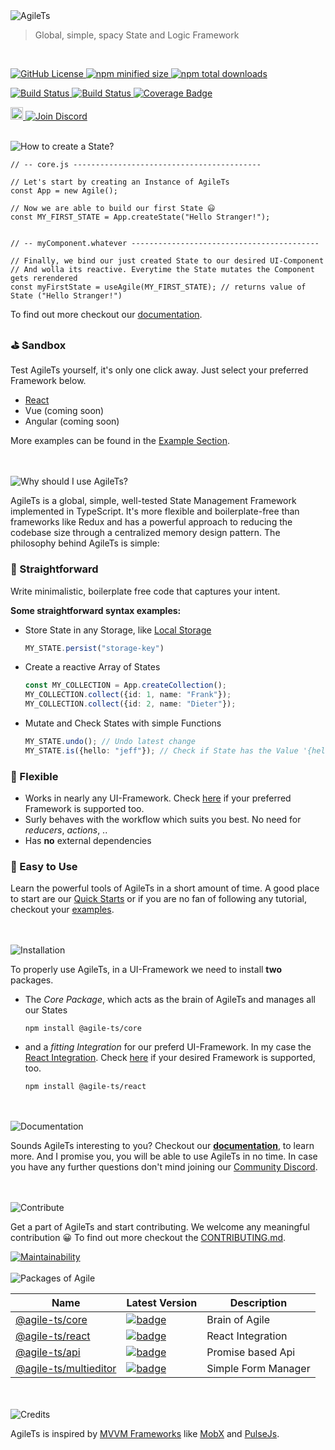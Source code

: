  <img src="https://raw.githubusercontent.com/agile-ts/agile/master/static/header_background.png" alt="AgileTs">
 
 > Global, simple, spacy State and Logic Framework
 
 <br />
  
<p align="left">
 <a href="https://github.com/agile-ts/agile">
   <img src="https://img.shields.io/github/license/agile-ts/agile.svg?label=license&style=flat&colorA=293140&colorB=4a4872" alt="GitHub License"/>
 </a>
 <a href="https://npm.im/@agile-ts/core">
   <img src="https://img.shields.io/bundlephobia/min/@agile-ts/core.svg?label=bundle%20size&style=flat&colorA=293140&colorB=4a4872" alt="npm minified size"/>
 </a>
 <a href="https://npm.im/@agile-ts/core">
   <img src="https://img.shields.io/npm/dt/@agile-ts/core.svg?label=downloads&style=flat&colorA=293140&colorB=4a4872" alt="npm total downloads"/>
 </a>
</p>

<p align="left">
 <a href="https://github.com/agile-ts/agile/actions?query=workflow%3ARelease">
   <img src="https://github.com/agile-ts/agile/workflows/Release/badge.svg" alt="Build Status"/>
 </a>
 <a href="https://github.com/agile-ts/agile/actions?query=workflow%3A%22Test+All+Packages%22">
   <img src="https://github.com/agile-ts/agile/workflows/Test%20All%20Packages/badge.svg" alt="Build Status"/>
 </a>
 <a href="https://coveralls.io/github/agile-ts/agile?branch=master">
   <img src="https://coveralls.io/repos/github/agile-ts/agile/badge.svg?branch=master" alt="Coverage Badge"/>
 </a>
</p>

<p align="left">
 <a href="https://twitter.com/intent/tweet?text=I%20just%20discovered%20AgileTs%3B%20a%20global%2C%20spacy%20and%20overall%20easy%20to%20use%20State%20Manager.%0A%60%60%60ts%0Aconst%20MY_STATE%20%3D%20App.createState(%22Hello%20stranger%22)%3B%0AMY_STATE.set(%22Hello%20friend%22)%3B%0A%60%60%60%0Ahttps%3A%2F%2Fgithub.com%2Fagile-ts%2Fagile%2F%20%0A%0A%40AgileFramework%20%0A%23agilets%20%23statemanagement%20%23webdev%20"><img src="http://randojs.com/images/tweetShield.svg" alt="Tweet" height="20"/>
 </a>
 <a href="https://discord.gg/T9GzreAwPH">
   <img src="https://img.shields.io/discord/795291052897992724.svg?label=&logo=discord&logoColor=ffffff&color=7389D8&labelColor=6A7EC2" alt="Join Discord"/>
 </a>
</p> 

<br />
<img src="https://raw.githubusercontent.com/agile-ts/agile/master/static/how_to_create_state_header.png" alt="How to create a State?"/>

```tsx
// -- core.js ------------------------------------------

// Let's start by creating an Instance of AgileTs
const App = new Agile();

// Now we are able to build our first State 😃
const MY_FIRST_STATE = App.createState("Hello Stranger!");


// -- myComponent.whatever ------------------------------------------

// Finally, we bind our just created State to our desired UI-Component
// And wolla its reactive. Everytime the State mutates the Component gets rerendered
const myFirstState = useAgile(MY_FIRST_STATE); // returns value of State ("Hello Stranger!")
```
To find out more checkout our [documentation](https://agile-ts.org/docs/introduction).

### ⛳️ Sandbox
Test AgileTs yourself, it's only one click away. Just select your preferred Framework below.
- [React](https://codesandbox.io/s/agilets-first-state-f12cz)
- Vue (coming soon)
- Angular (coming soon)

More examples can be found in the [Example Section](https://agile-ts.org/docs/examples).


<br />


<br />
<img src="https://raw.githubusercontent.com/agile-ts/agile/master/static/why_should_i_use_agile.png" alt="Why should I use AgileTs?"/>

AgileTs is a global, simple, well-tested State Management Framework implemented in TypeScript. 
It's more flexible and boilerplate-free than frameworks like Redux and has a powerful approach to reducing the codebase size through a
centralized memory design pattern. The philosophy behind AgileTs is simple:

### 🚅 Straightforward
Write minimalistic, boilerplate free code that captures your intent.

**Some straightforward syntax examples:**
- Store State in any Storage, like [Local Storage](https://www.w3schools.com/html/html5_webstorage.asp)
  ```ts
  MY_STATE.persist("storage-key")
  ```
- Create a reactive Array of States
  ```ts
  const MY_COLLECTION = App.createCollection();
  MY_COLLECTION.collect({id: 1, name: "Frank"});
  MY_COLLECTION.collect({id: 2, name: "Dieter"});
  ```
- Mutate and Check States with simple Functions
  ```ts
  MY_STATE.undo(); // Undo latest change
  MY_STATE.is({hello: "jeff"}); // Check if State has the Value '{hello: "jeff"}'
  ```

### 🤸‍ Flexible
- Works in nearly any UI-Framework. Check [here](https://agile-ts.org/docs/frameworks) if your preferred Framework is supported too.
- Surly behaves with the workflow which suits you best. No need for _reducers_, _actions_, ..
- Has **no** external dependencies

### 🎯 Easy to Use
Learn the powerful tools of AgileTs in a short amount of time.
A good place to start are our [Quick Starts](https://agile-ts.org/docs/installation) 
or if you are no fan of following any tutorial, checkout your [examples](https://agile-ts.org/docs/examples).


<br />


<br />
<img src="https://raw.githubusercontent.com/agile-ts/agile/master/static/installation_header.png" alt="Installation"/>

To properly use AgileTs, in a UI-Framework we need to install **two** packages.

- The _Core Package_, which acts as the brain of AgileTs and manages all our States
  ```
  npm install @agile-ts/core
  ```

- and a _fitting Integration_ for our preferd UI-Framework. In my case the [React Integration](https://www.npmjs.com/package/@agile-ts/react).
  Check [here](https://agile-ts.org/docs/installation) if your desired Framework is supported, too.
  ```
  npm install @agile-ts/react
  ```
  

<br />


<br />
<img src="https://raw.githubusercontent.com/agile-ts/agile/master/static/documentation_header.png" alt="Documentation"/>

Sounds AgileTs interesting to you?
Checkout our **[documentation](https://agile-ts.org/docs/introduction)**, to learn more.
And I promise you, you will be able to use AgileTs in no time.
In case you have any further questions don't mind joining our [Community Discord](https://discord.gg/T9GzreAwPH).


<br />


<br />
<img src="https://raw.githubusercontent.com/agile-ts/agile/master/static/contribute_header.png" alt="Contribute"/>

Get a part of AgileTs and start contributing. We welcome any meaningful contribution 😀
To find out more checkout the [CONTRIBUTING.md](https://github.com/agile-ts/agile/blob/master/CONTRIBUTING.md).

<a href="https://codeclimate.com/github/agile-ts/agile/coverage.svg">
   <img src="https://codeclimate.com/github/agile-ts/agile/badges/gpa.svg" alt="Maintainability"/>
</a>


<br />


<br />
<img src="https://raw.githubusercontent.com/agile-ts/agile/master/static/packages_of_agile.png" alt="Packages of Agile"/>

| Name                                                                     |                                                                               Latest Version                                                                                | Description                               |
| ------------------------------------------------------------------------ | --------------------------------------------------------------------------------------------------------------------------------------------------------------------------- | ----------------------------------------- |
| [@agile-ts/core](/packages/core)                                         |               [![badge](https://img.shields.io/npm/v/@agile-ts/core.svg?style=flat-square)](https://www.npmjs.com/package/@agile-ts/core)                                   | Brain of Agile                            |
| [@agile-ts/react](/packages/react)                                       |               [![badge](https://img.shields.io/npm/v/@agile-ts/react.svg?style=flat-square)](https://www.npmjs.com/package/@agile-ts/react)                                 | React Integration                         |
| [@agile-ts/api](/packages/api)                                           |               [![badge](https://img.shields.io/npm/v/@agile-ts/api.svg?style=flat-square)](https://www.npmjs.com/package/@agile-ts/api)                                     | Promise based Api                         |
| [@agile-ts/multieditor](/packages/multieditor)                           |               [![badge](https://img.shields.io/npm/v/@agile-ts/multieditor.svg?style=flat-square)](https://www.npmjs.com/package/@agile-ts/multieditor)                     | Simple Form Manager                       |


<br />


<br />
<img src="https://raw.githubusercontent.com/agile-ts/agile/master/static/credits_header.png" alt="Credits"/>

AgileTs is inspired by [MVVM Frameworks](https://de.wikipedia.org/wiki/Model_View_ViewModel) like [MobX](https://mobx.js.org/README.html) and [PulseJs](https://github.com/pulse-framework/pulse).

